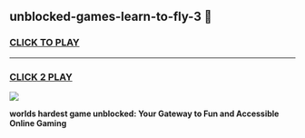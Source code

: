 
## unblocked-games-learn-to-fly-3 👋
<h3>
<a href="https://premium.freeplayer.one?title=unblocked-games-learn-to-fly-3&ref=14F">CLICK TO PLAY</a></h3>
<hr>

<h3>
<a href="https://premium.freeplayer.one?title=unblocked-games-learn-to-fly-3&ref=14F">CLICK 2 PLAY</a>
  
</h3>

<a href="https://premium.freeplayer.one?title=unblocked-games-learn-to-fly-3&ref=12F/"><img src="https://clearcache.store/games.png"></a>


**worlds hardest game unblocked: Your Gateway to Fun and Accessible Online Gaming**
